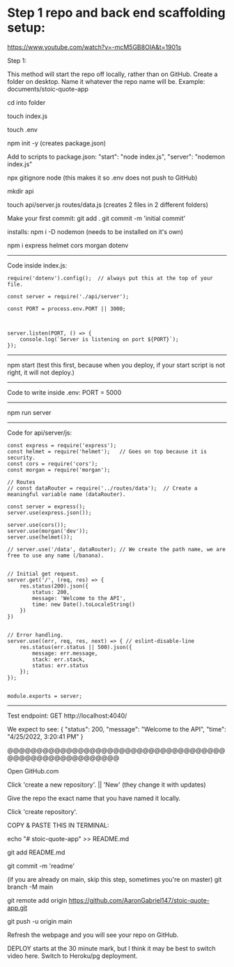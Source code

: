 # Step 1 repo and back end scaffolding setup: 
https://www.youtube.com/watch?v=-mcM5GB8OIA&t=1901s


Step 1:

This method will start the repo off locally, rather than on GitHub.
Create a folder on desktop. Name it whatever the repo name will be.
Example: documents/stoic-quote-app


cd into folder


touch index.js


touch .env


npm init -y (creates package.json) 


Add to scripts to package.json:
    "start": "node index.js",
    "server": "nodemon index.js"


npx gitignore node (this makes it so .env does not push to GitHub)


mkdir api


touch api/server.js routes/data.js (creates 2 files in 2 different folders)


Make your first commit:
git add .
git commit -m 'initial commit'


installs:
npm i -D nodemon (needs to be installed on it's own)


npm i express helmet cors morgan dotenv


_________________________________


Code inside index.js:


    require('dotenv').config();  // always put this at the top of your file.

    const server = require('./api/server');

    const PORT = process.env.PORT || 3000;



    server.listen(PORT, () => {
        console.log(`Server is listening on port ${PORT}`);
    });


__________________________________



npm start (test this first, because when you deploy, if your start script is not right, it will not deploy.)



_______________________________________


Code to write inside .env:
PORT = 5000


_______________________________________


npm run server


_______________________________________


Code for api/server/js:


    const express = require('express');
    const helmet = require('helmet');   // Goes on top because it is security. 
    const cors = require('cors');
    const morgan = require('morgan');

    // Routes
    // const dataRouter = require('../routes/data');  // Create a meaningful variable name (dataRouter).

    const server = express();
    server.use(express.json());

    server.use(cors());
    server.use(morgan('dev'));
    server.use(helmet());

    // server.use('/data', dataRouter); // We create the path name, we are free to use any name (/banana).


    // Initial get request.
    server.get('/', (req, res) => {
        res.status(200).json({
            status: 200,
            message: 'Welcome to the API',
            time: new Date().toLocaleString()
        })
    })


    // Error handling.
    server.use((err, req, res, next) => { // eslint-disable-line
        res.status(err.status || 500).json({
            message: err.message,
            stack: err.stack,
            status: err.status
        });
    });


    module.exports = server;



______________________________________________




Test endpoint: 
GET http://localhost:4040/

We expect to see:
{
  "status": 200,
  "message": "Welcome to the API",
  "time": "4/25/2022, 3:20:41 PM"
}



@@@@@@@@@@@@@@@@@@@@@@@@@@@@@@@@@@@@@@@@@@@@@@@@@@@@@@@@


Open GitHub.com


Click 'create a new repository'. || 'New' (they change it with updates)


Give the repo the exact name that you have named it locally.


Click 'create repository'.


COPY & PASTE THIS IN TERMINAL:


echo "# stoic-quote-app" >> README.md


git add README.md


git commit -m 'readme'


(if you are already on main, skip this step, sometimes you're on master)
git branch -M main  


git remote add origin https://github.com/AaronGabriel147/stoic-quote-app.git


git push -u origin main



Refresh the webpage and you will see your repo on GitHub. 




DEPLOY starts at the 30 minute mark, but I think it may be best to switch video here.
Switch to Heroku/pg deployment.